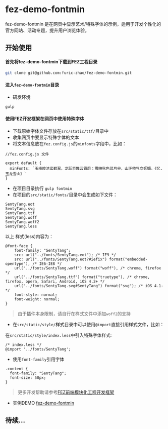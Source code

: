 # fez-demo-fontmin
fez-demo-fontmin 是在网页中显示艺术/特殊字体的示例，适用于开发个性化的官方网站、活动专题，提升用户浏览体验。

## 开始使用
#### 首先将fez-demo-fontmin下载到FEZ工程目录
```bash
git clone git@github.com:furic-zhao/fez-demo-fontmin.git
```
#### 进入`fez-demo-fontmin`目录

- 研发环境

```bash
gulp
```

#### 使用FEZ开发框架在网页中使用特殊字体

- 下载原始字体文件存放在`src/static/ttf/`目录中
- 收集网页中要显示特殊字体的文本
- 将文本信息放在`fez.config.js`的`minfonts`字段中，比如：

```
//fez.config.js 文件

export default {
  minFonts: `玉峰皎洁峦碧翠，龙跃奇舞云霞蔚；雪映秋色蓝月谷，山环帅气向妩媚。《忆.玉龙雪山》`
}
```

- 在项目目录执行 `gulp fontmin`
- 在项目的`src/static/fonts/`目录中会生成如下文件：

```
SentyTang.eot
SentyTang.svg
SentyTang.ttf
SentyTang.woff
SentyTang.woff2
SentyTang.less
```

以上 样式(less)内容为：

```
@font-face {
    font-family: "SentyTang";
    src: url("../fonts/SentyTang.eot"); /* IE9 */
    src: url("../fonts/SentyTang.eot?#iefix") format("embedded-opentype"), /* IE6-IE8 */
    url("../fonts/SentyTang.woff") format("woff"), /* chrome, firefox */
    url("../fonts/SentyTang.ttf") format("truetype"), /* chrome, firefox, opera, Safari, Android, iOS 4.2+ */
    url("../fonts/SentyTang.svg#SentyTang") format("svg"); /* iOS 4.1- */
    font-style: normal;
    font-weight: normal;
}
```

> 由于插件本身限制，请自行在样式文件中添加`woff2`的支持

- 在`src/static/style/`样式目录中可以使用`@import`直接引用样式文件，比如：

在`src/static/style/index.less`中引入特殊字体样式:

```
/* index.less */
@import '../fonts/SentyTang';
```

- 使用`font-family`引用字体

```
.content {
  font-family: "SentyTang";
  font-size: 50px;
}
```


> 更多开发帮助请参考[FEZ前端模块化工程开发框架](https://github.com/furic-zhao/fez)

- 实例DEMO
[fez-demo-fontmin](http://www.hestudy.com/fontmin/)

## 待续...